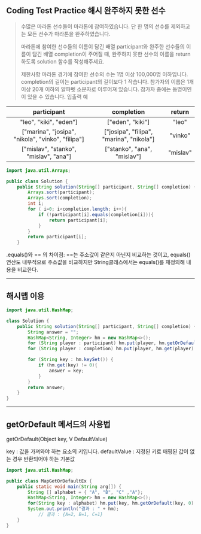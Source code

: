 ## Coding Test Practice 해시 완주하지 못한 선수
>수많은 마라톤 선수들이 마라톤에 참여하였습니다. 단 한 명의 선수를 제외하고는 모든 선수가 마라톤을 완주하였습니다. <br>
>
>마라톤에 참여한 선수들의 이름이 담긴 배열 participant와 완주한 선수들의 이름이 담긴 배열 completion이 주어질 때, 완주하지 못한 선수의 이름을 return 하도록 solution 함수를 작성해주세요. <br>
>
>제한사항
>마라톤 경기에 참여한 선수의 수는 1명 이상 100,000명 이하입니다.
>completion의 길이는 participant의 길이보다 1 작습니다.
>참가자의 이름은 1개 이상 20개 이하의 알파벳 소문자로 이루어져 있습니다.
>참가자 중에는 동명이인이 있을 수 있습니다.
>입출력 예


|participant	|completion	|return|
|:---:|:---:|:---:|
|"leo", "kiki", "eden"]|	["eden", "kiki"]	|"leo" |
["marina", "josipa", "nikola", "vinko", "filipa"]	|["josipa", "filipa", "marina", "nikola"]	|"vinko" |
["mislav", "stanko", "mislav", "ana"]|	["stanko", "ana", "mislav"]	|"mislav" |


```java
import java.util.Arrays;

public class Solution {
    public String solution(String[] participant, String[] completion) {
        Arrays.sort(participant);
        Arrays.sort(completion);
        int i;
        for ( i=0; i<completion.length; i++){
            if (!participant[i].equals(completion[i])){
                return participant[i];
            }
        }
        return participant[i];
    }
```

.equals()와 == 의 차이점:
==는 주소값이 같은지 아닌지 비교하는 것이고, equals()연산도 내부적으로 주소값을 비교하지만 String클래스에서는 equals()를 재정의해 내용을 비교한다.


***

## 해시맵 이용

```java
import java.util.HashMap;

class Solution {
    public String solution(String[] participant, String[] completion) {
        String answer = "";
        HashMap<String, Integer> hm = new HashMap<>();
        for (String player : participant) hm.put(player, hm.getOrDefault(player, 0) + 1);
        for (String player : completion) hm.put(player, hm.get(player) - 1);

        for (String key : hm.keySet()) {
            if (hm.get(key) != 0){
                answer = key;
            }
        }
        return answer;
    }
}
```
***

 ## getOrDefault 메서드의 사용법
 getOrDefault(Object key, V DefaultValue)

key : 값을 가져와야 하는 요소의 키입니다.
defaultValue : 지정된 키로 매핑된 값이 없는 경우 반환되어야 하는 기본값
 
```java
import java.util.HashMap;

public class MapGetOrDefaultEx {
	public static void main(String arg[]) {
		String [] alphabet = { "A", "B", "C" ,"A"};
		HashMap<String, Integer> hm = new HashMap<>();
		for(String key : alphabet) hm.put(key, hm.getOrDefault(key, 0) + 1);
		System.out.println("결과 : " + hm);
        	// 결과 : {A=2, B=1, C=1}
	}
}
```
